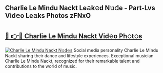 ## Charlie Le Mindu Nackt Le𝚊k𝚎d N𝚞𝚍e - Part-Lvs Vid𝚎o Le𝚊ks Photos zFNxO

# <h2><a href="http://fb43yr.evod.top/?m=Charlie+Le+Mindu+Nackt">🔗 👉🔴 Charlie Le Mindu Nackt Vid𝚎o Ph𝚘t𝚘s</a></h2>

[![Charlie Le Mindu Nackt N𝚞d𝚎s](https://i.imgur.com/8V9OHl7.gif)](http://fb43yr.evod.top/?m=Charlie+Le+Mindu+Nackt)
Social media personality Charlie Le Mindu Nackt sharing their dance and lifestyle experiences. Exceptional musician Charlie Le Mindu Nackt, recognized for their remarkable talent and contributions to the world of music. 
